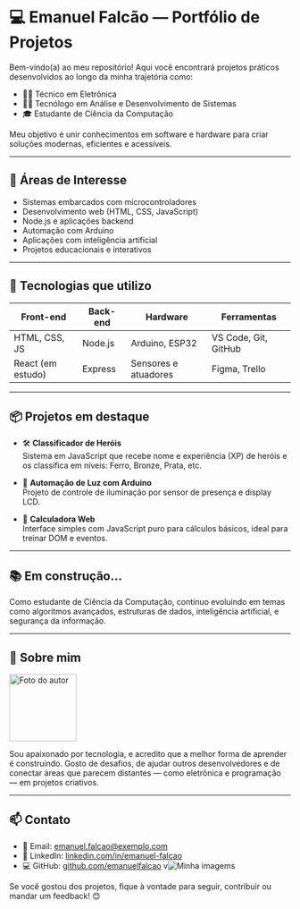 # 💻 Emanuel Falcão — Portfólio de Projetos

Bem-vindo(a) ao meu repositório! Aqui você encontrará projetos práticos desenvolvidos ao longo da minha trajetória como:

- 👨‍🔧 Técnico em Eletrônica
- 👨‍💻 Tecnólogo em Análise e Desenvolvimento de Sistemas
- 🎓 Estudante de Ciência da Computação

Meu objetivo é unir conhecimentos em software e hardware para criar soluções modernas, eficientes e acessíveis.

---

## 🚀 Áreas de Interesse

- Sistemas embarcados com microcontroladores
- Desenvolvimento web (HTML, CSS, JavaScript)
- Node.js e aplicações backend
- Automação com Arduino
- Aplicações com inteligência artificial
- Projetos educacionais e interativos

---

## 🧰 Tecnologias que utilizo

| Front-end        | Back-end       | Hardware        | Ferramentas         |
|------------------|----------------|------------------|----------------------|
| HTML, CSS, JS    | Node.js        | Arduino, ESP32   | VS Code, Git, GitHub |
| React (em estudo)| Express         | Sensores e atuadores| Figma, Trello        |

---

## 📦 Projetos em destaque

- 🛠️ **Classificador de Heróis**  
  Sistema em JavaScript que recebe nome e experiência (XP) de heróis e os classifica em níveis: Ferro, Bronze, Prata, etc.

- 🤖 **Automação de Luz com Arduino**  
  Projeto de controle de iluminação por sensor de presença e display LCD.

- 📲 **Calculadora Web**  
  Interface simples com JavaScript puro para cálculos básicos, ideal para treinar DOM e eventos.

---

## 📚 Em construção...

Como estudante de Ciência da Computação, continuo evoluindo em temas como algoritmos avançados, estruturas de dados, inteligência artificial, e segurança da informação.

---

## 🧙 Sobre mim

<img src="https://raw.githubusercontent.com/seu-usuario/seu-repositorio/main/assets/minha-foto.jpg" width="120" alt="Foto do autor">

Sou apaixonado por tecnologia, e acredito que a melhor forma de aprender é construindo. Gosto de desafios, de ajudar outros desenvolvedores e de conectar áreas que parecem distantes — como eletrônica e programação — em projetos criativos.

---

## 📫 Contato

- 📧 Email: emanuel.falcao@exemplo.com  
- 💼 LinkedIn: [linkedin.com/in/emanuel-falcao](https://linkedin.com/in/emanuel-falcao)  
- 💻 GitHub: [github.com/emanuelfalcao](https://github.com/emanuelfalcao)
v![Minha imagem](./ativos/foto_atual_1.jpg)s

Se você gostou dos projetos, fique à vontade para seguir, contribuir ou mandar um feedback! 😊
